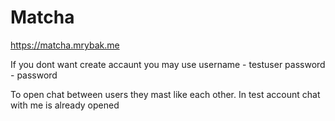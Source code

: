 # Matcha
https://matcha.mrybak.me

If you dont want create accaunt you may use
username - testuser
password - password

To open chat between users they mast like each other. In test account chat with me is already opened



